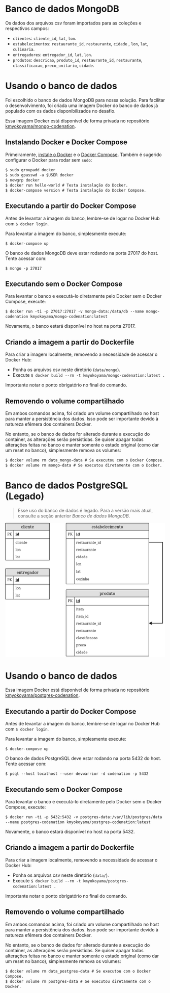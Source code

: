# Banco de dados MongoDB

Os dados dos arquivos csv foram importados para as coleções e respectivos campos:

* `clientes`: `cliente_id`, `lat`, `lon`.
* `estabelecimentos`: `restaurante_id`, `restaurante`, `cidade` , `lon`, `lat`, `culinaria`.
* `entregadores`: `entregador_id`, `lat`, `lon`.
* `produtos`: `descricao`, `produto_id`, `restaurante_id`, `restaurante`, `classificacao`, `preco_unitario`, `cidade`.

# Usando o banco de dados

Foi escolhido o banco de dados MongoDB para nossa solução.
Para facilitar o desenvolvimento, foi criada uma imagem Docker do
banco de dados já populado com os dados disponibilizados no desafio.

Essa imagem Docker está disponível de forma privada no repositório
[kmyokoyama/mongo-codenation](https://cloud.docker.com/repository/registry-1.docker.io/kmyokoyama/mongo-codenation).

## Instalando Docker e Docker Compose

Primeiramente, [instale o Docker](https://docs.docker.com/install/)
e o [Docker Compose](https://docs.docker.com/compose/install/). Também é sugerido
configurar o Docker para rodar sem `sudo`:

```shell
$ sudo groupadd docker
$ sudo gpasswd -a $USER docker
$ newgrp docker
$ docker run hello-world # Testa instalação do Docker.
$ docker-compose version # Testa instalação do Docker Compose.
```

## Executando a partir do Docker Compose

Antes de levantar a imagem do banco, lembre-se de logar no Docker Hub com `$ docker login`.

Para levantar a imagem do banco, simplesmente execute:

```shell
$ docker-compose up
```

O banco de dados MongoDB deve estar rodando na porta 27017 do host. Tente acessar
com:

```shell
$ mongo -p 27017
```

## Executando sem o Docker Compose

Para levantar o banco e executá-lo diretamente pelo Docker sem o Docker Compose, execute:

```shell
$ docker run -ti -p 27017:27017 -v mongo-data:/data/db --name mongo-codenation kmyokoyama/mongo-codenation:latest
```

Novamente, o banco estará disponível no host na porta 27017.

## Criando a imagem a partir do Dockerfile

Para criar a imagem localmente, removendo a necessidade de acessar o Docker Hub:

* Ponha os arquivos csv neste diretório (`data/mongo`).
* Execute `$ docker build --rm -t kmyokoyama/mongo-codenation:latest .`

Importante notar o ponto obrigatório no final do comando.

## Removendo o volume compartilhado

Em ambos comandos acima, foi criado um volume compartilhado no host para manter a persistência dos dados.
Isso pode ser importante devido à natureza efêmera dos containers Docker.

No entanto, se o banco de dados for alterado durante a execução do container, as alterações serão persistidas.
Se quiser apagar todas alterações feitas no banco e manter somente o estado original (como dar um reset no banco),
simplesmente remova os volumes:

```shell
$ docker volume rm data_mongo-data # Se executou com o Docker Compose.
$ docker volume rm mongo-data # Se executou diretamente com o Docker.
```

# Banco de dados PostgreSQL (Legado)

> Esse uso do banco de dados é legado. Para a versão mais atual, consulte a seção anterior _Banco de dados MongoDB_.

![Esquema do banco de dados](postgres-codenation.png)

# Usando o banco de dados

Essa imagem Docker está disponível de forma privada no repositório
[kmyokoyama/postgres-codenation](https://cloud.docker.com/repository/registry-1.docker.io/kmyokoyama/postgres-codenation).

## Executando a partir do Docker Compose

Antes de levantar a imagem do banco, lembre-se de logar no Docker Hub com `$ docker login`.

Para levantar a imagem do banco, simplesmente execute:

```shell
$ docker-compose up
```

O banco de dados PostgreSQL deve estar rodando na porta 5432 do host. Tente acessar
com:

```shell
$ psql --host localhost --user devwarrior -d codenation -p 5432
```

## Executando sem o Docker Compose

Para levantar o banco e executá-lo diretamente pelo Docker sem o Docker Compose, execute:

```shell
$ docker run -ti -p 5432:5432 -v postgres-data:/var/lib/postgres/data --name postgres-codenation kmyokoyama/postgres-codenation:latest
```

Novamente, o banco estará disponível no host na porta 5432.

## Criando a imagem a partir do Dockerfile

Para criar a imagem localmente, removendo a necessidade de acessar o Docker Hub:

* Ponha os arquivos csv neste diretório (`data/`).
* Execute `$ docker build --rm -t kmyokoyama/postgres-codenation:latest .`

Importante notar o ponto obrigatório no final do comando.

## Removendo o volume compartilhado

Em ambos comandos acima, foi criado um volume compartilhado no host para manter a persistência dos dados.
Isso pode ser importante devido à natureza efêmera dos containers Docker.

No entanto, se o banco de dados for alterado durante a execução do container, as alterações serão persistidas.
Se quiser apagar todas alterações feitas no banco e manter somente o estado original (como dar um reset no banco),
simplesmente remova os volumes:

```shell
$ docker volume rm data_postgres-data # Se executou com o Docker Compose.
$ docker volume rm postgres-data # Se executou diretamente com o Docker.
```